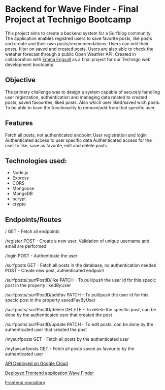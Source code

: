 # Backend for Wave Finder - Final Project at Technigo Bootcamp

This project aims to create a backend system for a Surfblog community. The application enables registred users to save favorite posts, like posts and create and their own posts/recommendations. Users can edit their posts, filter on saved and created posts. Users are also able to check the wetaher forecast through a public Open Weather API.
Created in collaboration with [Emma Engvall](https://github.com/EmmaEngvall) as a final project for our Technigo web development bootcamp.

## Objective

The primary challenge was to design a system capable of securely handling user registration, authentication and managing data related to created posts, saved favourites, liked posts. Also which user liked/saved wich posts. To be able to have the functionality to remove/add from that specific user. 

## Features

Fetch all posts, not authenticated endpoint
User registration and login
Authenticated access to user specific data
Authenticated access for the user to like, save as favorite, edit and delete posts

## Technologies used:
- Node.js
- Express
- CORS
- Mongoose
- MongoDB
- bcrypt
- crypto

## Endpoints/Routes
/
GET - Fetch all endpoints

/register
POST - Create a new user. Validation of unique username and email are performed

/login
POST - Authenticate the user

/surfposts
GET - Fetch all posts in the database, no authentication needed
POST - Create new post, authenticated endpoint

/surfposts/:surfPostID/like
PATCH - To pull/push the user id for this specic post in the property likedByUser

/surfposts/:surfPostID/addfav
PATCH - To pull/push the user id for this specic post in the property savedFavByUser

/surfposts/:surfPostID/delete
DELETE - To delete the specific post, can be done by the authenticated user that created the post

/surfposts/:surfPostID/update
PATCH - To edit posts, can be done by the authenticated user that created the post

/mysurfposts
GET - Fetch all posts by the authenticated user

/myfavsurfposts
GET - Fetch all posts saved as favourite by the authenticated user

[API Deployed on Google Cloud](https://backend-final-project-technigo-ognztdcbaq-no.a.run.app/)

[Deployed Frontend application Wave Finder](https://wave-finder.netlify.app/)

[Frontend repository](https://github.com/EmmaEngvall/frontend-final-project-technigo)

